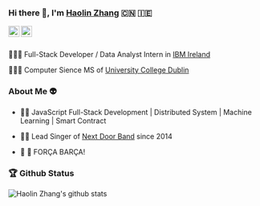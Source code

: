 ### Hi there 👋, I'm [Haolin Zhang](rexxer.cn/about/) 🇨🇳 🇮🇪

<a href="https://www.linkedin.com/in/haolin-zhang/">
  <img align="left" alt="Mehdi's LinkdeIn" width="22px" src="https://cdn.jsdelivr.net/npm/simple-icons@v3/icons/linkedin.svg" />
</a>
<a href="https://www.instagram.com/rexerrrrrr">
  <img align="left" alt="Mehdi's Instagram" width="22px" src="https://cdn.jsdelivr.net/npm/simple-icons@v3/icons/instagram.svg" />
</a>

<br />
<br />

🧑🏻‍💻 Full-Stack Developer / Data Analyst Intern in [IBM Ireland](www.ibm.com/ie-en)

👨🏻‍🎓 Computer Sience MS of [University College Dublin](www.ucd.ie)

### About Me 👽

- 🏋🏻 JavaScript Full-Stack Development | Distributed System | Machine Learning | Smart Contract

- 🕺🏻 Lead Singer of [Next Door Band](www.youtube.com/channel/UCFRNyVuOUZa7pYdfAlOTwNQ) since 2014

- 🔴 🔵 FORÇA BARÇA!

### 🏆 Github Status
![Haolin Zhang's github stats](https://github-readme-stats.vercel.app/api?username=Frexiona&show_icons=true&hide_border=true)



<!--
**Frexiona/Frexiona** is a ✨ _special_ ✨ repository because its `README.md` (this file) appears on your GitHub profile.

Here are some ideas to get you started:

- 🔭 I’m currently working on ...
- 🌱 I’m currently learning ...
- 👯 I’m looking to collaborate on ...
- 🤔 I’m looking for help with ...
- 💬 Ask me about ...
- 📫 How to reach me: ...
- 😄 Pronouns: ...
- ⚡ Fun fact: ...
-->

